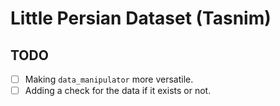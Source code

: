 # Little Persian Dataset (Tasnim)

## TODO 

- [ ] Making `data_manipulator` more versatile.
- [ ] Adding a check for the data if it exists or not.